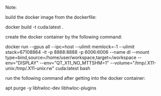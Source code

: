 
Note:

build the docker image from the dockerfile:

docker build -t cuda:latest .


create the docker container by the following command:

docker run --gpus all --ipc=host --ulimit memlock=-1 --ulimit stack=67108864 -it -p 8888:8888 -p 6006:6006 --name dl --mount type=bind,source=/home/user/workspace,target=/workspace --env="DISPLAY" --env="QT_X11_NO_MTTSHM=1" --volume="/tmp/.X11-unix:/tmp/.X11-unix:rw" cuda:latest bash


run the following command after getting into the docker container:

apt purge -y libhwloc-dev libhwloc-plugins
